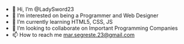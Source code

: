 - 👋 Hi, I’m @LadySword23
- 👀 I’m interested on being a Programmer and Web Designer
- 🌱 I’m currently learning HTML5, CSS, JS
- 💞️ I’m looking to collaborate on Important Programming Companies
- 📫 How to reach me mar.segreste.23@gmail.com

<!---
LadySword23/LadySword23 is a ✨ special ✨ repository because its `README.md` (this file) appears on your GitHub profile.
You can click the Preview link to take a look at your changes.
--->
